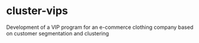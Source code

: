 # cluster-vips
Development of a VIP program for an e-commerce clothing company based on customer segmentation and clustering
